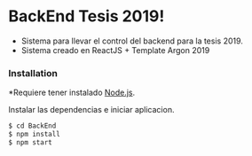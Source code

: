 # BackEnd Tesis 2019!

  - Sistema para llevar el control del backend para la tesis 2019.
  - Sistema creado en ReactJS + Template Argon 2019

### Installation

*Requiere tener instalado [Node.js](https://nodejs.org/).

Instalar las dependencias e iniciar aplicacion.

```sh
$ cd BackEnd
$ npm install
$ npm start
```
